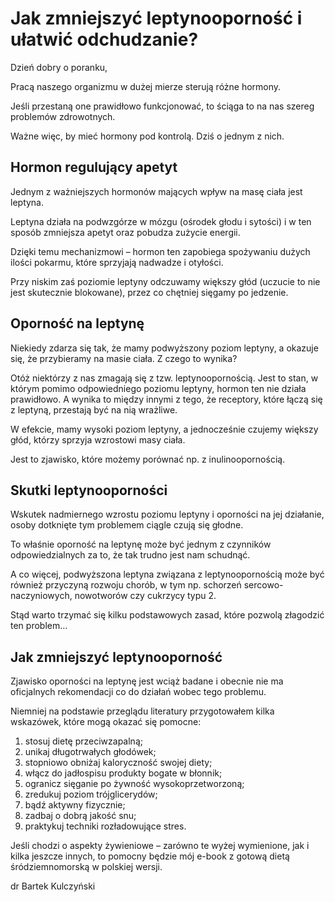 # Jak zmniejszyć leptynooporność i ułatwić odchudzanie?

Dzień dobry o poranku,

Pracą naszego organizmu w dużej mierze sterują różne hormony.

Jeśli przestaną one prawidłowo funkcjonować, to ściąga to na nas szereg problemów zdrowotnych.

Ważne więc, by mieć hormony pod kontrolą. Dziś o jednym z nich.

## Hormon regulujący apetyt

Jednym z ważniejszych hormonów mających wpływ na masę ciała jest leptyna.

Leptyna działa na podwzgórze w mózgu (ośrodek głodu i sytości) i w ten sposób zmniejsza apetyt oraz pobudza zużycie energii.

Dzięki temu mechanizmowi – hormon ten zapobiega spożywaniu dużych ilości pokarmu, które sprzyjają nadwadze i otyłości.

Przy niskim zaś poziomie leptyny odczuwamy większy głód (uczucie to nie jest skutecznie blokowane), przez co chętniej sięgamy po jedzenie.

## Oporność na leptynę

Niekiedy zdarza się tak, że mamy podwyższony poziom leptyny, a okazuje się, że przybieramy na masie ciała. Z czego to wynika?

Otóż niektórzy z nas zmagają się z tzw. leptynoopornością. Jest to stan, w którym pomimo odpowiedniego poziomu leptyny, hormon ten nie działa prawidłowo. A wynika to między innymi z tego, że receptory, które łączą się z leptyną, przestają być na nią wrażliwe.

W efekcie, mamy wysoki poziom leptyny, a jednocześnie czujemy większy głód, którzy sprzyja wzrostowi masy ciała.

Jest to zjawisko, które możemy porównać np. z inulinoopornością.

## Skutki leptynooporności

Wskutek nadmiernego wzrostu poziomu leptyny i oporności na jej działanie, osoby dotknięte tym problemem ciągle czują się głodne.

To właśnie oporność na leptynę może być jednym z czynników odpowiedzialnych za to, że tak trudno jest nam schudnąć.

A co więcej, podwyższona leptyna związana z leptynoopornością może być również przyczyną rozwoju chorób, w tym np. schorzeń sercowo-naczyniowych, nowotworów czy cukrzycy typu 2.

Stąd warto trzymać się kilku podstawowych zasad, które pozwolą złagodzić ten problem…

## Jak zmniejszyć leptynooporność

Zjawisko oporności na leptynę jest wciąż badane i obecnie nie ma oficjalnych rekomendacji co do działań wobec tego problemu.

Niemniej na podstawie przeglądu literatury przygotowałem kilka wskazówek, które mogą okazać się pomocne:

1. stosuj dietę przeciwzapalną;
2. unikaj długotrwałych głodówek;
3. stopniowo obniżaj kaloryczność swojej diety;
4. włącz do jadłospisu produkty bogate w błonnik;
5. ogranicz sięganie po żywność wysokoprzetworzoną;
6. zredukuj poziom trójglicerydów;
7. bądź aktywny fizycznie;
8. zadbaj o dobrą jakość snu;
9. praktykuj techniki rozładowujące stres.

Jeśli chodzi o aspekty żywieniowe – zarówno te wyżej wymienione, jak i kilka jeszcze innych, to pomocny będzie mój e-book z gotową dietą śródziemnomorską w polskiej wersji.

dr Bartek Kulczyński